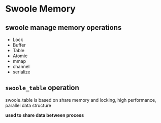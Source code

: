 # Swoole Memory

## swoole manage memory operations
- Lock
- Buffer
- Table
- Atomic
- mmap
- channel
- serialize


## `swoole_table` operation
swoole_table is based on share memory and locking, high performance, parallel data structure


**used to share data between process**
